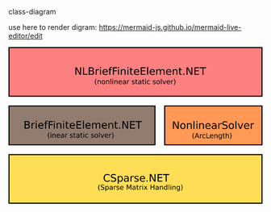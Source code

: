 class-diagram

use here to render digram:
https://mermaid-js.github.io/mermaid-live-editor/edit

![Arch](arch.png)

